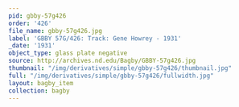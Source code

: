 ```yaml
---
pid: gbby-57g426
order: '426'
file_name: gbby-57g426.jpg
label: 'GBBY 57G/426: Track: Gene Howrey - 1931'
_date: '1931'
object_type: glass plate negative
source: http://archives.nd.edu/Bagby/GBBY-57g426.jpg
thumbnail: "/img/derivatives/simple/gbby-57g426/thumbnail.jpg"
full: "/img/derivatives/simple/gbby-57g426/fullwidth.jpg"
layout: bagby_item
collection: bagby
---
```

